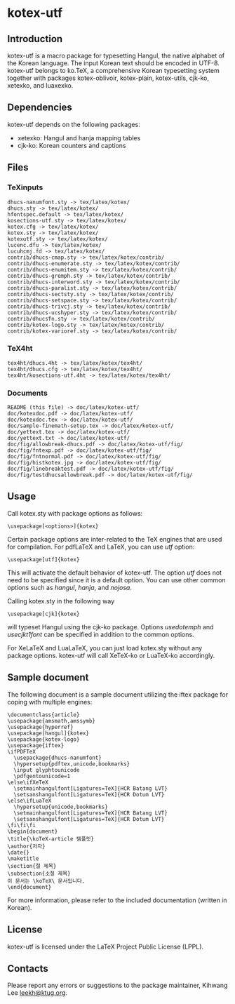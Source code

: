 kotex-utf
=========

Introduction
------------

kotex-utf is a macro package for typesetting Hangul, the native 
alphabet of the Korean language. The input Korean text should be 
encoded in UTF-8.  kotex-utf belongs to ko.TeX, a comprehensive 
Korean typesetting system together with packages kotex-oblivoir, 
kotex-plain, kotex-utils, cjk-ko, xetexko, and luaxexko.

Dependencies
------------

kotex-utf depends on the following packages:

* xetexko: Hangul and hanja mapping tables
* cjk-ko: Korean counters and captions

Files
-----

### TeXinputs

    dhucs-nanumfont.sty -> tex/latex/kotex/
    dhucs.sty -> tex/latex/kotex/
    hfontspec.default -> tex/latex/kotex/
    kosections-utf.sty -> tex/latex/kotex/
    kotex.cfg -> tex/latex/kotex/
    kotex.sty -> tex/latex/kotex/
    kotexutf.sty -> tex/latex/kotex/
    lucenc.dfu -> tex/latex/kotex/
    lucuhcmj.fd -> tex/latex/kotex/
    contrib/dhucs-cmap.sty -> tex/latex/kotex/contrib/
    contrib/dhucs-enumerate.sty -> tex/latex/kotex/contrib/
    contrib/dhucs-enumitem.sty -> tex/latex/kotex/contrib/
    contrib/dhucs-gremph.sty -> tex/latex/kotex/contrib/
    contrib/dhucs-interword.sty -> tex/latex/kotex/contrib/
    contrib/dhucs-paralist.sty -> tex/latex/kotex/contrib/
    contrib/dhucs-sectsty.sty -> tex/latex/kotex/contrib/
    contrib/dhucs-setspace.sty -> tex/latex/kotex/contrib/
    contrib/dhucs-trivcj.sty -> tex/latex/kotex/contrib/
    contrib/dhucs-ucshyper.sty -> tex/latex/kotex/contrib/
    contrib/dhucsfn.sty -> tex/latex/kotex/contrib/
    contrib/kotex-logo.sty -> tex/latex/kotex/contrib/
    contrib/kotex-varioref.sty -> tex/latex/kotex/contrib/

### TeX4ht

    tex4ht/dhucs.4ht -> tex/latex/kotex/tex4ht/
    tex4ht/dhucs.cfg -> tex/latex/kotex/tex4ht/
    tex4ht/kosections-utf.4ht -> tex/latex/kotex/tex4ht/

### Documents

    README (this file) -> doc/latex/kotex-utf/
    doc/kotexdoc.pdf -> doc/latex/kotex-utf/
    doc/kotexdoc.tex -> doc/latex/kotex-utf/
    doc/sample-finemath-setup.tex -> doc/latex/kotex-utf/
    doc/yettext.tex -> doc/latex/kotex-utf/
    doc/yettext.txt -> doc/latex/kotex-utf/
    doc/fig/allowbreak-dhucs.pdf -> doc/latex/kotex-utf/fig/
    doc/fig/fntexp.pdf -> doc/latex/kotex-utf/fig/
    doc/fig/fntnormal.pdf -> doc/latex/kotex-utf/fig/
    doc/fig/histkotex.jpg -> doc/latex/kotex-utf/fig/
    doc/fig/linebreaktest.pdf -> doc/latex/kotex-utf/fig/
    doc/fig/testdhucsallowbreak.pdf -> doc/latex/kotex-utf/fig/

Usage
-----

Call kotex.sty with package options as follows:

    \usepackage[<options>]{kotex}

Certain package options are inter-related to the TeX engines
that are used for compilation.
For pdfLaTeX and LaTeX, you can use *utf* option:

    \usepackage[utf]{kotex}

This will activate the default behavior of kotex-utf. The option 
*utf* does not need to be specified since it is a default option. 
You can use other common options such as *hangul*, *hanja*, 
and *nojosa*.

Calling kotex.sty in the following way

    \usepackage[cjk]{kotex}

will typeset Hangul using the cjk-ko package. Options *usedotemph* 
and *usecjkt1font* can be specified in addition to the common options. 

For XeLaTeX and LuaLaTeX, you can just load kotex.sty without 
any package options. kotex-utf will call XeTeX-ko or LuaTeX-ko accordingly.

Sample document
---------------

The following document is a sample document utilizing the iftex 
package for coping with multiple engines:

    \documentclass{article}
    \usepackage{amsmath,amssymb}
    \usepackage{hyperref}
    \usepackage[hangul]{kotex}
    \usepackage{kotex-logo}
    \usepackage{iftex}
    \ifPDFTeX
      \usepackage{dhucs-nanumfont}
      \hypersetup{pdftex,unicode,bookmarks}
      \input glyphtounicode
      \pdfgentounicode=1
    \else\ifXeTeX
      \setmainhangulfont[Ligatures=TeX]{HCR Batang LVT}
      \setsanshangulfont[Ligatures=TeX]{HCR Dotum LVT}
    \else\ifLuaTeX
      \hypersetup{unicode,bookmarks}
      \setmainhangulfont[Ligatures=TeX]{HCR Batang LVT}
      \setsanshangulfont[Ligatures=TeX]{HCR Dotum LVT}
    \fi\fi\fi
    \begin{document}
    \title{\koTeX-article 템플릿}
    \author{저자}
    \date{}
    \maketitle
    \section{절 제목}
    \subsection{소절 제목}
    이 문서는 \koTeX\ 문서입니다.
    \end{document}

For more information, please refer to the included documentation (written in Korean).

License
-------

kotex-utf is licensed under the LaTeX Project Public
License (LPPL).

Contacts
--------

Please report any errors or suggestions to the package maintainer,
Kihwang Lee <leekh@ktug.org>.

